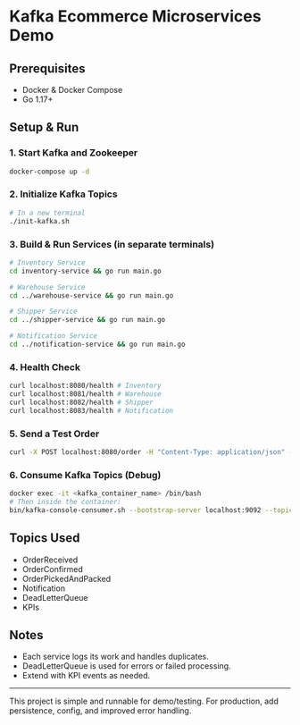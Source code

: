 # Kafka Ecommerce Microservices Demo

## Prerequisites
- Docker & Docker Compose
- Go 1.17+

## Setup & Run

### 1. Start Kafka and Zookeeper
```bash
docker-compose up -d
```

### 2. Initialize Kafka Topics
```bash
# In a new terminal
./init-kafka.sh
```

### 3. Build & Run Services (in separate terminals)
```bash
# Inventory Service
cd inventory-service && go run main.go

# Warehouse Service
cd ../warehouse-service && go run main.go

# Shipper Service
cd ../shipper-service && go run main.go

# Notification Service
cd ../notification-service && go run main.go
```

### 4. Health Check
```bash
curl localhost:8080/health # Inventory
curl localhost:8081/health # Warehouse
curl localhost:8082/health # Shipper
curl localhost:8083/health # Notification
```

### 5. Send a Test Order
```bash
curl -X POST localhost:8080/order -H "Content-Type: application/json" -d '{"order_id":"123","customer_id":"John","items":[],"total":100}'
```

### 6. Consume Kafka Topics (Debug)
```bash
docker exec -it <kafka_container_name> /bin/bash
# Then inside the container:
bin/kafka-console-consumer.sh --bootstrap-server localhost:9092 --topic OrderReceived --from-beginning
```

## Topics Used
- OrderReceived
- OrderConfirmed
- OrderPickedAndPacked
- Notification
- DeadLetterQueue
- KPIs

## Notes
- Each service logs its work and handles duplicates.
- DeadLetterQueue is used for errors or failed processing.
- Extend with KPI events as needed.

---

This project is simple and runnable for demo/testing. For production, add persistence, config, and improved error handling.
